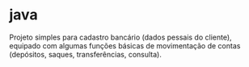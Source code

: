 # java
Projeto simples para cadastro bancário (dados pessais do cliente), 
equipado com algumas funções básicas de movimentação de contas (depósitos, saques, transferências, consulta).
